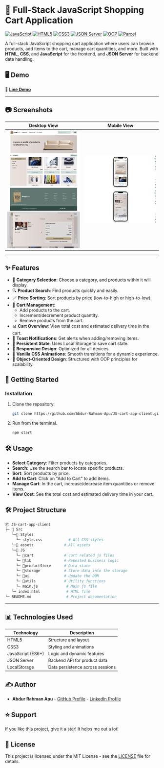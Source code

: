 # 🛒 Full-Stack JavaScript Shopping Cart Application

[![JavaScript](https://img.shields.io/badge/JavaScript-ES6+-F7DF1E?style=for-the-badge&logo=javascript)](https://developer.mozilla.org/en-US/docs/Web/JavaScript)
[![HTML5](https://img.shields.io/badge/HTML5-E34F26?style=for-the-badge&logo=html5&logoColor=white)](https://developer.mozilla.org/en-US/docs/Glossary/HTML5)
[![CSS3](https://img.shields.io/badge/CSS3-1572B6?style=for-the-badge&logo=css3)](https://developer.mozilla.org/en-US/docs/Web/CSS)
[![JSON Server](https://img.shields.io/badge/JSON%20Server-6C757D?style=for-the-badge&logo=json)](https://github.com/typicode/json-server)
[![OOP](https://img.shields.io/badge/OOP-Object%20Oriented%20Programming-4B0082?style=for-the-badge&logo=java)](https://en.wikipedia.org/wiki/Object-oriented_programming)
[![Parcel](https://img.shields.io/badge/Parcel-2E2E2E?style=for-the-badge&logo=parcel)](https://parceljs.org/)

A full-stack JavaScript shopping cart application where users can browse products, add items to the cart, manage cart quantities, and more. Built with **HTML**, **CSS**, and **JavaScript** for the frontend, and **JSON Server** for backend data handling.

## 🖥️ **Demo**

🚀 **[Live Demo](https://shop-buzz.netlify.app/)**

---

## 📷 **Screenshots**

| Desktop View                                                                                                                                         | Mobile View                                                                                                                                                  |
| ---------------------------------------------------------------------------------------------------------------------------------------------------- | ------------------------------------------------------------------------------------------------------------------------------------------------------------ |
| ![Desktop Home page Screenshot](./src/assets/screenshots/desktop/home.png)![Desktop cart page Screenshot](./src/assets/screenshots/desktop/cart.png) | ![Mobile home page Screenshot](./src/assets/screenshots/mobile/home.png)![Mobile currency convert page Screenshot](./src/assets/screenshots/mobile/cart.png) |

---

## ✨ Features

- 📂 **Category Selection**: Choose a category, and products within it will display.
- 🔍 **Product Search**: Find products quickly and easily.
- 🪄 **Price Sorting**: Sort products by price (low-to-high or high-to-low).
- 🛒 **Cart Management**:
  - Add products to the cart.
  - Increment/decrement product quantity.
  - Remove products from the cart.
- 📊 **Cart Overview**: View total cost and estimated delivery time in the cart.
- 🎉 **Toast Notifications**: Get alerts when adding/removing items.
- 💾 **Persistent State**: Uses Local Storage to save cart state.
- 📱 **Responsive Design**: Optimized for all devices.
- 🎥 **Vanilla CSS Animations**: Smooth transitions for a dynamic experience.
- 🔧 **Object-Oriented Design**: Structured with OOP principles for scalability.

## 🚀 Getting Started

### Installation

1. Clone the repository:

   ```bash
   git clone https://github.com/Abdur-Rahman-Apu/JS-cart-app-client.git
   ```

2. Run from the terminal.

   ```bash
   npm start
   ```

## 🛠️ Usage

- **Select Category**: Filter products by categories.
- **Search**: Use the search bar to locate specific products.
- **Sort**: Sort products by price.
- **Add to Cart**: Click on "Add to Cart" to add items.
- **Manage Cart**: In the cart, increase/decrease item quantities or remove items.
- **View Cost**: See the total cost and estimated delivery time in your cart.

## 🛠️ **Project Structure**

```bash
📦 JS-cart-app-client
├─ 📂 Src
   └─📂 Styles
     └─ style.css            # All CSS styles
   └─📂 assets              # All assets
   └─📂 JS
     └─ 📂cart              # cart related js files
     └─ 📂lib               # Repeated business logic
     └─ 📂productStore      # Data state
     └─ 📂storage           # Store data into the storage
     └─ 📂ui                # Update the DOM
     └─ 📂utils             # Utility functions
     └─ main.js             # Main js file
   └─ index.html            # HTML file
└─ README.md                # Project documentation
```

---

## 📊 Technologies Used

| Technology        | Description                      |
| ----------------- | -------------------------------- |
| HTML5             | Structure and layout             |
| CSS3              | Styling and animations           |
| JavaScript (ES6+) | Logic and dynamic features       |
| JSON Server       | Backend API for product data     |
| LocalStorage      | Data persistence across sessions |

## ✍️ Author

- **Abdur Rahman Apu** - [GitHub Profile](https://github.com/Abdur-Rahman-Apu) - [LinkedIn Profile](https://www.linkedin.com/in/abdur-rahman-apu/)

## ⭐ Support

If you like this project, give it a star! It helps me out a lot!

## 📄 License

This project is licensed under the MIT License - see the [LICENSE](LICENSE) file for details.
